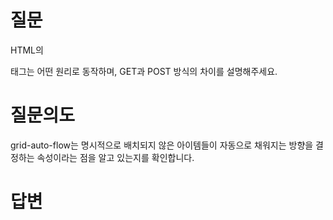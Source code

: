 # 질문
HTML의 <form> 태그는 어떤 원리로 동작하며, GET과 POST 방식의 차이를 설명해주세요.

# 질문의도
grid-auto-flow는 명시적으로 배치되지 않은 아이템들이 자동으로 채워지는 방향을 결정하는 속성이라는 점을 알고 있는지를 확인합니다.

# 답변